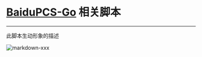 # [BaiduPCS-Go](https://github.com/iikira/BaiduPCS-Go) 相关脚本

------

此脚本生动形象的描述

![markdown-xxx](http://t1.aixinxi.net/o_1cliglqillr31mkg1vb5mgvkpja.gif-w.jpg)